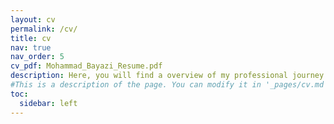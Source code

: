 ```yaml
---
layout: cv
permalink: /cv/
title: cv
nav: true
nav_order: 5
cv_pdf: Mohammad_Bayazi_Resume.pdf
description: Here, you will find a overview of my professional journey. To download a PDF version of my resume, please click on the top pdf download button.
#This is a description of the page. You can modify it in '_pages/cv.md'. You can also change or remove the top pdf download button.
toc:
  sidebar: left
---
```

